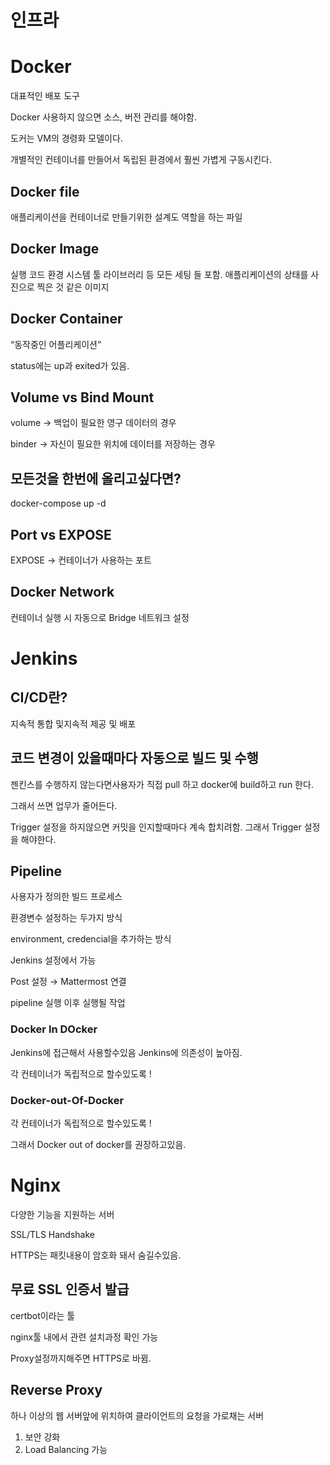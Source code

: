 # 인프라

# Docker

대표적인 배포 도구

Docker 사용하지 않으면 소스, 버전 관리를 해야함.

도커는 VM의 경령화 모델이다.

개별적인 컨테이너를 만들어서 독립된 환경에서 훨씬 가볍게 구동시킨다.


## Docker file

애플리케이션을 컨테이너로 만들기위한 설계도 역할을 하는 파일

## Docker Image

실행 코드 환경 시스템 툴 라이브러리 등 모든 세팅 들 포함. 애플리케이션의 상태를 사진으로 찍은 것 같은 이미지

## Docker Container

“동작중인 어플리케이션”

status에는 up과 exited가 있음.


## Volume vs Bind Mount

volume → 백업이 필요한 영구 데이터의 경우

binder → 자신이 필요한 위치에 데이터를 저장하는 경우

## 모든것을 한번에 올리고싶다면?

docker-compose up -d

## Port vs EXPOSE

EXPOSE → 컨테이너가 사용하는 포트

## Docker Network

컨테이너 실행 시 자동으로 Bridge 네트워크 설정

# Jenkins

## CI/CD란?

지속적 통합 및지속적 제공 및 배포 

## 코드 변경이 있을때마다 자동으로 빌드 및 수행

젠킨스를 수행하지 않는다면사용자가 직접 pull 하고 docker에 build하고 run 한다.

그래서 쓰면 업무가 줄어든다.

Trigger 설정을 하지않으면 커밋을 인지할때마다 계속 합치려함. 그래서 Trigger 설정을 해야한다.

## Pipeline

사용자가 정의한 빌드 프로세스

환경변수 설정하는 두가지 방식

environment, credencial을 추가하는 방식

Jenkins 설정에서 가능

Post 설정 → Mattermost 연결

pipeline 실행 이후 실행될 작업


### Docker In DOcker

Jenkins에 접근해서 사용할수있음 Jenkins에 의존성이 높아짐.

각 컨테이너가 독립적으로 할수있도록 !

### Docker-out-Of-Docker

각 컨테이너가 독립적으로 할수있도록 !

그래서 Docker out of docker를 권장하고있음.

# Nginx

다양한 기능을 지원하는 서버

SSL/TLS Handshake

HTTPS는 패킷내용이 암호화 돼서 숨길수있음.

## 무료 SSL 인증서 발급

certbot이라는 툴

nginx툴 내에서 관련 설치과정 확인 가능

Proxy설정까지해주면 HTTPS로 바뀜.

## Reverse Proxy

하나 이상의 웹 서버앞에 위치하여 클라이언트의 요청을 가로채는 서버

1. 보안 강화
2. Load Balancing 가능
